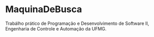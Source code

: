# MaquinaDeBusca
Trabálho prático de Programação e Desenvolvimento de Software II, Engenharia de Controle e Automação da UFMG.  

